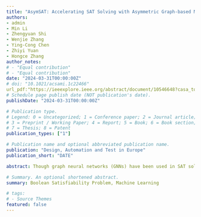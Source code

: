 ```yaml
---
title: "AsymSAT: Accelerating SAT Solving with Asymmetric Graph-based Model Prediction"
authors:
- admin
- Min Li
- Zhengyuan Shi
- Wenjie Zhang
- Ying-Cong Chen
- Zhiyi Yuan
- Hongce Zhang
author_notes:
# - "Equal contribution"
# - "Equal contribution"
date: "2024-03-31T00:00:00Z"
# doi: "10.1021/acsami.1c22466"
url_pdf:"https://ieeexplore.ieee.org/abstract/document/10546648?casa_token=5Mjjz5IwqTsAAAAA:W_ruOKbuyjBK2LqZuwYs5th24tDVPObTWJyRmSxio_bW-l6TfyHREvguHOKqk5NG3FRw49cKpAQ"
# Schedule page publish date (NOT publication's date).
publishDate: "2024-03-31T00:00:00Z"

# Publication type.
# Legend: 0 = Uncategorized; 1 = Conference paper; 2 = Journal article;
# 3 = Preprint / Working Paper; 4 = Report; 5 = Book; 6 = Book section;
# 7 = Thesis; 8 = Patent
publication_types: ["1"]

# Publication name and optional abbreviated publication name.
publication: "Design, Automation and Test in Europe"
publication_short: "DATE"

abstract: Though graph neural networks (GNNs) have been used in SAT solution prediction, for a subset of symmetric SAT problems, we unveil that the current GNN-based end-to-end SAT solvers are bound to yield incorrect outcomes as they are unable to break symmetry in variable assignments. In response, we introduce AsymSAT, a new GNN architecture coupled where a recurrent neural network is (RNN) to produce asymmetric models. Moreover, we bring up a method to integrate machine-learning-based SAT assignment prediction with classic SAT solvers and demonstrate its performance on non-trivial SAT instances including logic equivalence checking and cryptographic analysis problems with as much as 75.45% time saving.

# Summary. An optional shortened abstract.
summary: Boolean Satisfiability Problem, Machine Learning

# tags:
# - Source Themes
featured: false
---
```

